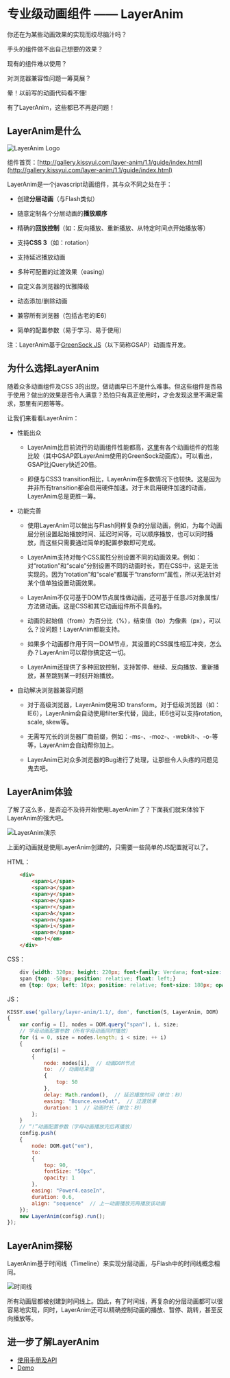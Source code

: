 专业级动画组件 —— LayerAnim
==========================

你还在为某些动画效果的实现而绞尽脑汁吗？

手头的组件做不出自己想要的效果？

现有的组件难以使用？

对浏览器兼容性问题一筹莫展？

晕！以前写的动画代码看不懂!

有了LayerAnim，这些都已不再是问题！

## LayerAnim是什么

![LayerAnim Logo](http://img04.taobaocdn.com/tps/i4/T1ei0EFXlgXXcH.AUy-190-214.png)

组件首页：[http://gallery.kissyui.com/layer-anim/1.1/guide/index.html](http://gallery.kissyui.com/layer-anim/1.1/guide/index.html)

LayerAnim是一个javascript动画组件，其与众不同之处在于：

* 创建**分层动画**（与Flash类似）

* 随意定制各个分层动画的**播放顺序**

* 精确的**回放控制**（如：反向播放、重新播放、从特定时间点开始播放等）

* 支持**CSS 3**（如：rotation）

* 支持延迟播放动画

* 多种可配置的过渡效果（easing）

* 自定义各浏览器的优雅降级

* 动态添加/删除动画

* 兼容所有浏览器（包括古老的IE6）

* 简单的配置参数（易于学习、易于使用）

注：LayerAnim基于[GreenSock JS](http://www.greensock.com)（以下简称GSAP）动画库开发。

## 为什么选择LayerAnim

随着众多动画组件及CSS 3的出现，做动画早已不是什么难事。但这些组件是否易于使用？做出的效果是否令人满意？恐怕只有真正使用时，才会发现这里不满足需求，那里有问题等等。

让我们来看看LayerAnim：

* 性能出众

  * LayerAnim比目前流行的动画组件性能都高，[这里](http://www.greensock.com/js/speed.html)有各个动画组件的性能比较（其中GSAP即LayerAnim使用的GreenSock动画库）。可以看出，GSAP比jQuery快近20倍。

  * 即便与CSS3 transition相比，LayerAnim在多数情况下也较快。这是因为并非所有transition都会启用硬件加速。对于未启用硬件加速的动画，LayerAnim总是更胜一筹。

* 功能完善

  * 使用LayerAnim可以做出与Flash同样复杂的分层动画，例如，为每个动画层分别设置起始播放时间、延迟时间等，可以顺序播放，也可以同时播放，而这些只需要通过简单的配置参数即可完成。

  * LayerAnim支持对每个CSS属性分别设置不同的动画效果。例如：对“rotation”和“scale”分别设置不同的动画时长，而在CSS中，这是无法实现的。因为“rotation”和“scale”都属于“transform”属性，所以无法针对某个值单独设置动画效果。

  * LayerAnim不仅可基于DOM节点属性做动画，还可基于任意JS对象属性/方法做动画。这是CSS和其它动画组件所不具备的。

  * 动画的起始值（from）为百分比（%），结束值（to）为像素（px），可以么？没问题！LayerAnim都能支持。

  * 如果多个动画都作用于同一DOM节点，其设置的CSS属性相互冲突，怎么办？LayerAnim可以帮你搞定这一切。

  * LayerAnim还提供了多种回放控制，支持暂停、继续、反向播放、重新播放，甚至跳到某一时刻开始播放。

* 自动解决浏览器兼容问题

  * 对于高级浏览器，LayerAnim使用3D transform。对于低级浏览器（如：IE6），LayerAnim会自动使用filter来代替，因此，IE6也可以支持rotation, scale, skew等。

  * 无需写冗长的浏览器厂商前缀，例如：-ms-、-moz-、-webkit-、-o-等等，LayerAnim会自动帮你加上。

  * LayerAnim已对众多浏览器的Bug进行了处理，让那些令人头疼的问题见鬼去吧。

## LayerAnim体验

了解了这么多，是否迫不及待开始使用LayerAnim了？下面我们就来体验下LayerAnim的强大吧。

![LayerAnim演示](http://img03.taobaocdn.com/tps/i3/T158dKFapXXXcbYjkZ-341-134.gif)

上面的动画就是使用LayerAnim创建的，只需要一些简单的JS配置就可以了。

HTML：

```html
    <div>
        <span>L</span>
        <span>a</span>
        <span>y</span>
        <span>e</span>
        <span>r</span>
        <span>A</span>
        <span>n</span>
        <span>i</span>
        <span>m</span>
        <em>!</em>
    </div>
```

CSS：

```css
    div {width: 320px; height: 220px; font-family: Verdana; font-size: 40px; font-weight: bold; position: relative; overflow: hidden; margin: 0 auto;}
    span {top: -50px; position: relative; float: left;}
    em {top: 0px; left: 10px; position: relative; font-size: 180px; opacity: 0; float: left;}
```

JS：

```javascript
KISSY.use('gallery/layer-anim/1.1/, dom', function(S, LayerAnim, DOM)
{
    var config = [], nodes = DOM.query("span"), i, size;
    // 字母动画配置参数（所有字母动画同时播放）
    for (i = 0, size = nodes.length; i < size; ++ i)
    {
        config[i] =
        {
            node: nodes[i],  // 动画DOM节点
            to:  // 动画结束值
            {
                top: 50
            },
            delay: Math.random(),  // 延迟播放时间（单位：秒）
            easing: "Bounce.easeOut",  // 过渡效果
            duration: 1  // 动画时长（单位：秒）
        };
    }
    // “!”动画配置参数（字母动画播放完后再播放）
    config.push(
    {
        node: DOM.get("em"),
        to:
        {
            top: 90,
            fontSize: "50px",
            opacity: 1
        },
        easing: "Power4.easeIn",
        duration: 0.6,
        align: "sequence"  // 上一动画播放完再播放该动画
    });
    new LayerAnim(config).run();
});
```

## LayerAnim探秘

LayerAnim基于时间线（Timeline）来实现分层动画，与Flash中的时间线概念相同。

![时间线](http://img01.taobaocdn.com/tps/i1/T1x00HFbReXXa8U2PP-507-106.png)

所有动画层都被创建到时间线上。因此，有了时间线，再复杂的分层动画都可以很容易地实现，同时，LayerAnim还可以精确控制动画的播放、暂停、跳转，甚至反向播放等。

## 进一步了解LayerAnim

* [使用手册及API](http://gallery.kissyui.com/layer-anim/1.1/guide/index.html)
* [Demo](http://gallery.kissyui.com/layer-anim/1.1/demo/index.html)

